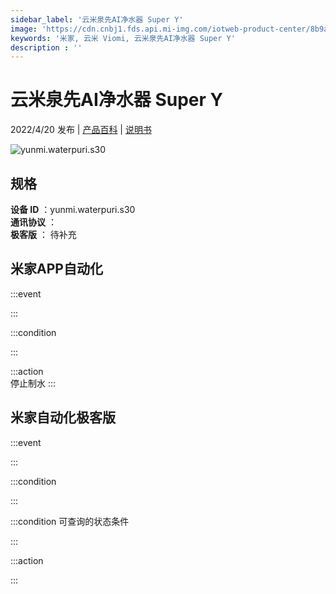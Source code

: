 ```yaml
---
sidebar_label: '云米泉先AI净水器 Super Y'
image: 'https://cdn.cnbj1.fds.api.mi-img.com/iotweb-product-center/8b9aa6958d411f3de4ebfff9676b2e12_1649322397533.png?GalaxyAccessKeyId=AKVGLQWBOVIRQ3XLEW&Expires=9223372036854775807&Signature=UCURHK+xtXJbf7XCZBr/6NbqDDc='
keywords: '米家, 云米 Viomi, 云米泉先AI净水器 Super Y'
description : ''
---
```

# 云米泉先AI净水器 Super Y

2022/4/20 发布 | [产品百科](https://home.mi.com/webapp/content/baike/product/index.html?model=yunmi.waterpuri.s30/) | [说明书](https://home.mi.com/views/introduction.html?model=yunmi.waterpuri.s30&region=cn)

![yunmi.waterpuri.s30](https://cdn.cnbj1.fds.api.mi-img.com/iotweb-product-center/8b9aa6958d411f3de4ebfff9676b2e12_1649322397533.png?GalaxyAccessKeyId=AKVGLQWBOVIRQ3XLEW&Expires=9223372036854775807&Signature=UCURHK+xtXJbf7XCZBr/6NbqDDc=)

## 规格  
> 
**设备 ID** ：yunmi.waterpuri.s30  
**通讯协议** ：  
**极客版**  ： 待补充 


## 米家APP自动化  

:::event  

:::

:::condition  

:::

:::action   
停止制水
:::

## 米家自动化极客版  

:::event  

:::

:::condition  

:::

:::condition 可查询的状态条件  

:::

:::action  

:::

        
